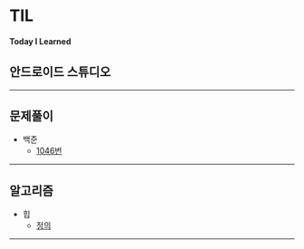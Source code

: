 # TIL
#### Today I Learned



## 안드로이드 스튜디오


---

## 문제풀이
* 백준
  + [1046번](./back_jun/1046.md)
---

## 알고리즘
* 힙
  + [정의](./algorithm/heap.md)

---
